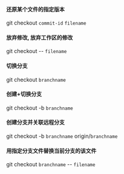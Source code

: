 #### 还原某个文件的指定版本
git checkout `commit-id` `filename`

#### 放弃修改, 放弃工作区的修改
git checkout -- `filename`

#### 切换分支
git checkout `branchname`

#### 创建+切换分支
git checkout -b `branchname`

#### 创建分支并关联远程分支
git checkout -b `branchname` origin/`branchname`

#### 用指定分支文件替换当前分支的该文件
git checkout `branchname` -- `filename`
